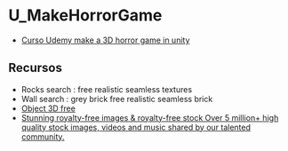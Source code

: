 # U_MakeHorrorGame

* [Curso Udemy make a 3D horror game in unity](https://www.udemy.com/share/10bIhF3@aaXjSpQpQsHiHPFcWwkZYYxXd5ywu_bp1wViUGFDOEzBRrKvvZ6RxNJH5fx9qKIbQg==/)

## Recursos

* Rocks search : free realistic seamless textures
* Wall search : grey brick free realistic seamless brick
* [Object 3D free](https://sketchfab.com)
* [Stunning royalty-free images & royalty-free stock Over 5 million+ high quality stock images, videos and music shared by our talented community.](https://pixabay.com/)

